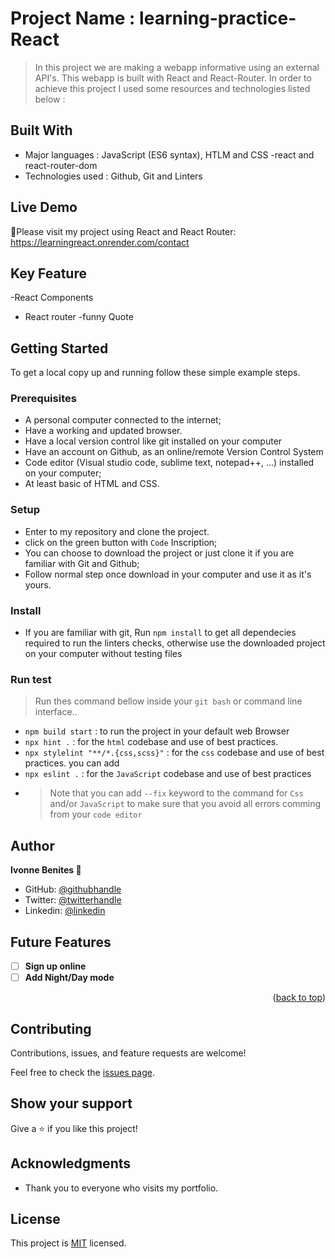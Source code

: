 
# Project Name :  learning-practice-React

> In this project we are making a webapp informative using an external API's. This webapp is built with React and React-Router.
In order to achieve this project I used some resources and technologies listed below :

## Built With

- Major languages : JavaScript (ES6 syntax), HTLM and CSS
 -react and react-router-dom
- Technologies used : Github, Git and Linters

## Live Demo

🌷Please visit my project using React and React Router:
https://learningreact.onrender.com/contact

## Key Feature
-React Components 
- React router 
-funny Quote

## Getting Started

To get a local copy up and running follow these simple example steps.

### Prerequisites 

- A personal computer connected to the internet;
- Have a working and updated browser.
- Have a local version control like git installed on your computer
- Have an account on Github, as an online/remote Version Control System
- Code editor (Visual studio code, sublime text, notepad++, ...) installed on your computer;
- At least basic of HTML and CSS.

### Setup 

- Enter to my repository and clone the project.
- click on the green button with `Code` Inscription;
- You can choose to download the project or just clone it if you are familiar with Git and Github;
- Follow normal step once download in your computer and use it as it's yours.

### Install

- If you are familiar with git, Run `npm install` to get all dependecies required to run the linters checks, otherwise use the downloaded project on your computer without testing files

### Run test

> Run thes command bellow inside your `git bash` or command line interface..

- `npm build start` : to run the project in your default web Browser
- `npx hint .` : for the `html` codebase and use of best practices.
- `npx stylelint "**/*.{css,scss}"` : for the `css` codebase and use of best practices. you can add
- `npx eslint .` : for the `JavaScript` codebase and use of best practices
- > Note that you can add `--fix` keyword to the command for `Css` and/or `JavaScript` to make sure that you avoid all errors comming from your `code editor`

## Author

 **Ivonne Benites 🌸**

- GitHub: [@githubhandle](https://github.com/IvonneBenitesRodriguez)
- Twitter: [@twitterhandle](@IvonneBenitesR)
- Linkedin: [@linkedin](https://www.linkedin.com/in/ivonnebenites/ )


## Future Features <a name="future-features"></a>
- [ ] **Sign up online**
- [ ] **Add Night/Day mode**

<p align="right">(<a href="#readme-top">back to top</a>)</p>


## Contributing

Contributions, issues, and feature requests are welcome!

Feel free to check the [issues page](../../issues/).

## Show your support

Give a ⭐️ if you like this project!

## Acknowledgments

- Thank you to everyone who visits my portfolio.

##  License

This project is [MIT](./MIT.md) licensed.
